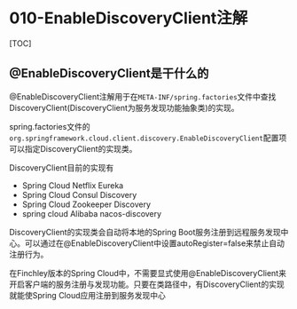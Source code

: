 # 010-EnableDiscoveryClient注解

[TOC]

## @EnableDiscoveryClient是干什么的

@EnableDiscoveryClient注解用于在`META-INF/spring.factories`文件中查找DiscoveryClient(DiscoveryClient为服务发现功能抽象类)的实现。

spring.factories文件的`org.springframework.cloud.client.discovery.EnableDiscoveryClient`配置项可以指定DiscoveryClient的实现类。

DiscoveryClient目前的实现有

- Spring Cloud Netflix Eureka
- Spring Cloud Consul Discovery
- Spring Cloud Zookeeper Discovery
- spring cloud Alibaba nacos-discovery

DiscoveryClient的实现类会自动将本地的Spring Boot服务注册到远程服务发现中心。可以通过在@EnableDiscoveryClient中设置autoRegister=false来禁止自动注册行为。

在Finchley版本的Spring Cloud中，不需要显式使用@EnableDiscoveryClient来开启客户端的服务注册与发现功能。只要在类路径中，有DiscoveryClient的实现就能使Spring Cloud应用注册到服务发现中心

